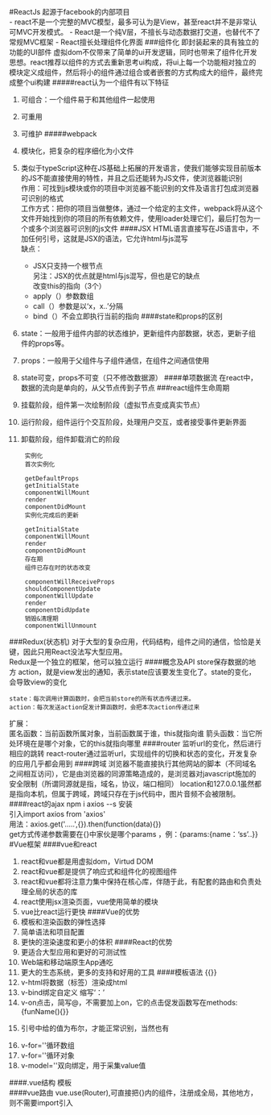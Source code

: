 #ReactJs
起源于facebook的内部项目  
	- react不是一个完整的MVC模型，最多可认为是View，甚至react并不是非常认可MVC开发模式。
	- React是一个纯V层，不擅长与动态数据打交道，也替代不了常规MVC框架
	- React擅长处理组件化界面
###组件化
	即封装起来的具有独立的功能的UI部件
	虚拟dom不仅带来了简单的ui开发逻辑，同时也带来了组件化开发思想。react推荐以组件的方式去重新思考ui构成，将ui上每一个功能相对独立的模块定义成组件，然后将小的组件通过组合或者嵌套的方式构成大的组件，最终完成整个ui构建
#####react认为一个组件有以下特征
1. 可组合：一个组件易于和其他组件一起使用
2. 可重用
3. 可维护
#####webpack
1. 模块化，把复杂的程序细化为小文件
2. 类似于typeScript这种在JS基础上拓展的开发语言，使我们能够实现目前版本的JS不能直接使用的特性，并且之后还能转为JS文件，使浏览器能识别  
作用：可找到js模块或你的项目中浏览器不能识别的文件及语言打包成浏览器可识别的格式  
工作方式：把你的项目当做整体，通过一个给定的主文件，webpack将从这个文件开始找到你的项目的所有依赖文件，使用loader处理它们，最后打包为一个或多个浏览器可识别的js文件
####JSX
HTML语言直接写在JS语言中，不加任何引号，这就是JSX的语法，它允许html与js混写  
缺点： 
	- JSX只支持一个根节点  
另注：JSX的优点就是html与js混写，但也是它的缺点    
改变this的指向（3个）
	- apply（）参数数组
	- call（）参数是以‘x，x..’分隔
	- bind（）不会立即执行当前的指向
####state和props的区别
1. state：一般用于组件内部的状态维护，更新组件内部数据，状态，更新子组件的props等。
2. props：一般用于父组件与子组件通信，在组件之间通信使用
3. state可变，props不可变（只不修改数据源）
####单项数据流
	在react中，数据的流向是单向的，从父节点传到子节点
###react组件生命周期
1. 挂载阶段，组件第一次绘制阶段（虚拟节点变成真实节点）
2. 运行阶段，组件运行个交互阶段，处理用户交互，或者接受事件更新界面
3. 卸载阶段，组件卸载消亡的阶段

		实例化
		首次实例化
		
		getDefaultProps
		getInitialState
		componentWillMount
		render
		componentDidMount
		实例化完成后的更新
		
		getInitialState
		componentWillMount
		render
		componentDidMount
		存在期
		组件已存在时的状态改变
		
		componentWillReceiveProps
		shouldComponentUpdate
		componentWillUpdate
		render
		componentDidUpdate
		销毁&清理期
		componentWillUnmount
###Redux(状态机)
对于大型的复杂应用，代码结构，组件之间的通信，恰恰是关键，因此只用React没法写大型应用。  
Redux是一个独立的框架，他可以独立运行
####概念及API
	store保存数据的地方
	action，就是view发出的通知，表示state应该要发生变化了。state的变化，会导致view的变化
	
	state：每次调用计算函数时，会把当前store的所有状态传递过来。
	action：每次发送action促发计算函数时，会把本次action传递过来

扩展：  
	匿名函数：当前函数所属对象，当前函数属于谁，this就指向谁
	箭头函数：当它所处环境在是哪个对象，它的this就指向哪里
####router
	监听url的变化，然后进行相应的跳转
	react-router通过监听url，实现组件的切换和状态的变化，开发复杂的应用几乎都会用到
####跨域
浏览器不能直接执行其他网站的脚本（不同域名之间相互访问），它是由浏览器的同源策略造成的，是浏览器对javascript施加的安全限制（所谓同源就是指，域名，协议，端口相同）
location和127.0.0.1虽然都是指向本机，但属于跨域，跨域只存在于js代码中，图片音频不会被限制。  
####react的ajax
npm i axios --s 安装  
引入import axios from 'axios'  
用法：axios.get('.....',{}).then(function(data){})  
get方式传递参数需要在{}中家伙是哪个params  ，例：{params:{name：‘ss’..}}  
#Vue框架
####vue和react
1. react和vue都是用虚拟dom，Virtud DOM
2. react和vue都是提供了响应式和组件化的视图组件
3. react和vue都将注意力集中保持在核心库，伴随于此，有配套的路由和负责处理全局的状态的库
4. react使用jsx渲染页面，vue使用简单的模块
5. vue比react运行更快
####Vue的优势
1. 模板和渲染函数的弹性选择
2. 简单语法和项目配置
3. 更快的渲染速度和更小的体积
####React的优势
1. 更适合大型应用和更好的可测试性
2. Web端和移动端原生App通吃
3. 更大的生态系统，更多的支持和好用的工具
####模板语法
{{}}  
1. v-html将数据（标签）渲染成html  
2. v-bind绑定自定义 		缩写‘：’
3. v-on点击，简写@，不需要加上on，它的点击促发函数写在methods:{funName(){}}
4. <p v-if=''></p>引号中给的值为布尔，才能正常识别，当然也有<p v-else=''></p>
5. v-for=''循环数组
6. v-for=''循环对象
7. v-model=''双向绑定，用于采集value值

####.vue结构
	<template></template>模板  
	<script>
	export deafult{
		name:'zhangsan',
		data(){
				return {
					.....
				}		
			}	
		}
	</script>
####vue路由
vue.use(Router),可直接把{}内的组件，注册成全局，其他地方，则不需要import引入
